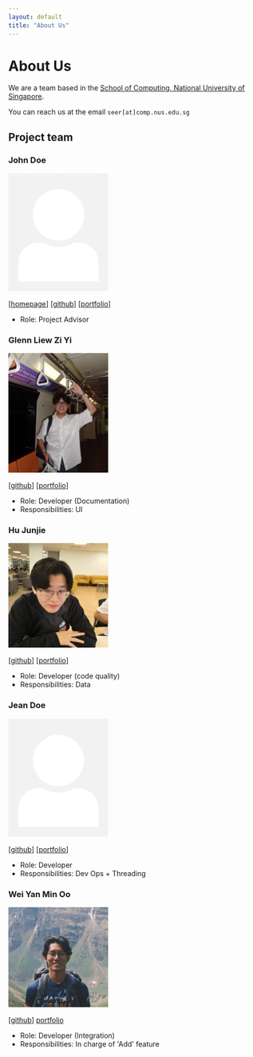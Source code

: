 ```yaml
---
layout: default
title: "About Us"
---
```


# About Us

We are a team based in the [School of Computing, National University of Singapore](http://www.comp.nus.edu.sg).

You can reach us at the email `seer[at]comp.nus.edu.sg`

## Project team

### John Doe

<img src="images/johndoe.png" width="200px">

[[homepage](http://www.comp.nus.edu.sg/~damithch)]
[[github](https://github.com/johndoe)]
[[portfolio](team/johndoe.md)]

* Role: Project Advisor

### Glenn Liew Zi Yi

<img src="images/glennliew.png" width="200px">

[[github](http://github.com/glennliew)]
[[portfolio](team/glennliew.md)]

* Role: Developer (Documentation)
* Responsibilities: UI

### Hu Junjie

<img src="images/grassheadd.png" width="200px">

[[github](http://github.com/grassheadd)] [[portfolio](team/junjie.md)]

* Role: Developer (code quality)
* Responsibilities: Data

### Jean Doe

<img src="images/johndoe.png" width="200px">

[[github](http://github.com/johndoe)]
[[portfolio](team/johndoe.md)]

* Role: Developer
* Responsibilities: Dev Ops + Threading

### Wei Yan Min Oo

<img src="images/weiyanminoo.png" width="200px">

[[github](http://github.com/weiyanminoo)]
[portfolio](team/weiyanminoo.md)

* Role: Developer (Integration)
* Responsibilities: In charge of 'Add' feature

